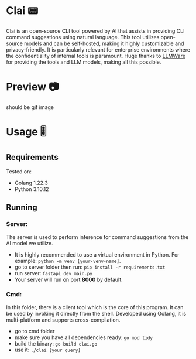 # Clai 📟
Clai is an open-source CLI tool powered by AI that assists in providing CLI command suggestions using natural language. This tool utilizes open-source models and can be self-hosted, making it highly customizable and privacy-friendly. It is particularly relevant for enterprise environments where the confidentiality of internal tools is paramount. Huge thanks to [LLMWare](https://llmware.ai) for providing the tools and LLM models, making all this possible.
# Preview 📷
should be gif image
# Usage 🎚️
## Requirements
Tested on:
- Golang 1.22.3
- Python 3.10.12
## Running
### Server:
The server is used to perform inference for command suggestions from the AI model we utilize.
- It is highly recommended to use a virtual environment in Python. For example: `python -m venv [your-venv-name]`.
- go to server folder then run: `pip install -r requirements.txt`
- run server: `fastapi dev main.py`
- Your server will run on port **8000** by default. 
### Cmd:
In this folder, there is a client tool which is the core of this program. It can be used by invoking it directly from the shell. Developed using Golang, it is multi-platform and supports cross-compilation.
- go to cmd folder
- make sure you have all dependencies ready: `go mod tidy`
- build the binary: `go build clai.go`
- use it: `./clai [your query]`